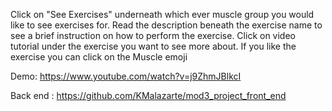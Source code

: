 Click on "See Exercises" underneath which ever muscle group you would like to see exercises for. Read the description beneath the exercise name to see a brief instruction on how to perform the exercise. 
Click on video tutorial under the exercise you want to see more about. 
If you like the exercise you can click on the Muscle emoji

Demo: https://www.youtube.com/watch?v=j9ZhmJBlkcI

Back end : https://github.com/KMalazarte/mod3_project_front_end

